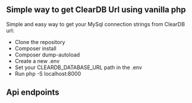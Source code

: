 ## Simple way to get ClearDB Url using vanilla php

Simple and easy way to get your MySql connection strings from ClearDB url:

- Clone the repository
- Composer install
- Composer dump-autoload
- Create a new .env
- Set your CLEARDB_DATABASE_URL path in the .env
- Run php -S localhost:8000 

## Api endpoints 

